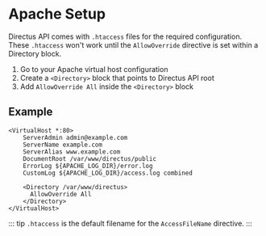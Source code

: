 # Apache Setup

Directus API comes with `.htaccess` files for the required configuration. These `.htaccess` won't work until the `AllowOverride` directive is set within a Directory block.

1. Go to your Apache virtual host configuration
2. Create a `<Directory>` block that points to Directus API root
3. Add `AllowOverride All` inside the `<Directory>` block

## Example

```
<VirtualHost *:80>
    ServerAdmin admin@example.com
    ServerName example.com
    ServerAlias www.example.com
    DocumentRoot /var/www/directus/public
    ErrorLog ${APACHE_LOG_DIR}/error.log
    CustomLog ${APACHE_LOG_DIR}/access.log combined

    <Directory /var/www/directus>
      AllowOverride All
    </Directory>
</VirtualHost>
```

::: tip
`.htaccess` is the default filename for the `AccessFileName` directive.
:::